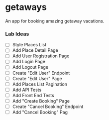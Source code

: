 # getaways
An app for booking amazing getaway vacations.

### Lab Ideas
- [ ] Style Places List
- [ ] Add Place Detail Page
- [ ] Add User Registration Page
- [ ] Add Login Page
- [ ] Add Logout Page
- [ ] Create "Edit User" Endpoint
- [ ] Create "Edit User" Page
- [ ] Add Places List Pagination
- [ ] Add API Tests
- [ ] Add Front End Tests
- [ ] Add "Create Booking" Page
- [ ] Create "Cancel Booking" Endpoint
- [ ] Add "Cancel Booking" Pag
